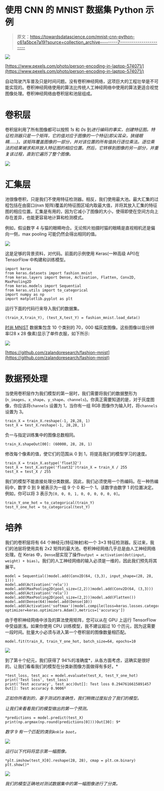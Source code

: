 # 使用 CNN 的 MNIST 数据集 Python 示例

> 原文：<https://towardsdatascience.com/mnist-cnn-python-c61a5bce7a19?source=collection_archive---------7----------------------->

![](img/de5e4ab055c9af219398dba6c7761a81.png)

[https://www.pexels.com/photo/person-encoding-in-laptop-574071/](https://www.pexels.com/photo/person-encoding-in-laptop-574071/)

自动驾驶汽车普及只是时间问题。没有卷积神经网络，这项巨大的工程壮举是不可能实现的。卷积神经网络使用的算法比传统人工神经网络中使用的算法更适合视觉图像处理。卷积神经网络由卷积层和池层组成。

# 卷积层

卷积层利用了所有图像都可以按照 *1s* 和 *0s* 到*进行编码的事实，创建特征图。特征检测器只是一个矩阵，它的值对应于图像的一个特征(即尖耳朵，狭缝眼睛……)。该矩阵覆盖图像的一部分，并对该位置的所有值执行逐位乘法。逐位乘法的结果被求和并放入特征图的相应位置。然后，它转移到图像的另一部分，并重复该过程，直到它遍历了整个图像。*

![](img/e6e0c456263bbfff667c7a93d94ab126.png)

# 汇集层

池很像卷积，只是我们不使用特征检测器。相反，我们使用最大池。最大汇集的过程包括在由窗口(nxn 矩阵)覆盖的特征图区域内取最大值，并将其放入汇集的特征图的相应位置。汇集是有用的，因为它减小了图像的大小，使得即使在空间方向上存在差异，也能更容易地计算和检测模式。

例如，假设数字 4 与猫的眼睛吻合。无论照片拍摄时猫的眼睛是直视相机还是偏向一侧，max pooling 可能仍然会得出相同的值。

![](img/7cc28bf97642337adc016b93b7893e88.png)

这是足够的背景资料，对代码。前面的示例使用 Keras(一种高级 API)在 TensorFlow 中构建和训练模型。

```
import keras
from keras.datasets import fashion_mnist 
from keras.layers import Dense, Activation, Flatten, Conv2D, MaxPooling2D
from keras.models import Sequential
from keras.utils import to_categorical
import numpy as np
import matplotlib.pyplot as plt
```

运行下面的代码行来导入我们的数据集。

```
(train_X,train_Y), (test_X,test_Y) = fashion_mnist.load_data()
```

[时尚 MNIST](https://github.com/zalandoresearch/fashion-mnist) 数据集包含 10 个类别的 70，000 幅灰度图像。这些图像以低分辨率(28 x 28 像素)显示了单件衣服，如下所示:

![](img/16d6abb989c97f47510e9038b1234e9c.png)

[https://github.com/zalandoresearch/fashion-mnist](https://github.com/zalandoresearch/fashion-mnist)

# 数据预处理

当使用卷积层作为我们模型的第一层时，我们需要将我们的数据整形为(`n_images`、`x_shape`、`y_shape`、`channels`)。你真正需要知道的是，对于灰度图像，你应该将`channels` 设置为 1，当你有一组 RGB 图像作为输入时，将`channels` 设置为 3。

```
train_X = train_X.reshape(-1, 28,28, 1)
test_X = test_X.reshape(-1, 28,28, 1)
```

负一与指定训练集中的图像总数相同。

```
train_X.shapeOut[00]: (60000, 28, 28, 1)
```

修改每个像素的值，使它们的范围从 0 到 1，将提高我们的模型学习的速度。

```
train_X = train_X.astype('float32')
test_X = test_X.astype('float32')train_X = train_X / 255
test_X = test_X / 255
```

我们的模型不能直接处理分类数据。因此，我们必须使用一个热编码。在一种热编码中，数字 0 到 9 被表示为一组 9 个 0 和一个 1。该数字由数字 1 的位置决定。例如，你可以将 3 表示为`[0, 0, 0, 1, 0, 0, 0, 0, 0, 0]`。

```
train_Y_one_hot = to_categorical(train_Y)
test_Y_one_hot = to_categorical(test_Y)
```

# 培养

我们的卷积层将有 64 个神经元(特征映射)和一个 3×3 特征检测器。反过来，我们的池层将使用具有 2x2 矩阵的最大池。卷积神经网络几乎总是由人工神经网络处理。在 Keras 中，`Dense`层实现了操作`output = activation(dot(input, weight) + bias)`。我们的人工神经网络的输入必须是一维的，因此我们预先将其展平。

```
model = Sequential()model.add(Conv2D(64, (3,3), input_shape=(28, 28, 1)))
model.add(Activation('relu'))
model.add(MaxPooling2D(pool_size=(2,2)))model.add(Conv2D(64, (3,3)))
model.add(Activation('relu'))
model.add(MaxPooling2D(pool_size=(2,2)))model.add(Flatten())
model.add(Dense(64))model.add(Dense(10))
model.add(Activation('softmax'))model.compile(loss=keras.losses.categorical_crossentropy, optimizer=keras.optimizers.Adam(),metrics=['accuracy'])
```

由于卷积神经网络中涉及的算法使用矩阵，您可以从在 GPU 上运行 TensorFlow 中受益匪浅。如果你使用 CPU 训练模型，我不建议超过 10 个历元，因为这需要一段时间。批量大小必须与进入第一个卷积层的图像数量相匹配。

```
model.fit(train_X, train_Y_one_hot, batch_size=64, epochs=10
```

![](img/5b5ce13f7ef8657edf87d9b90daa88fe.png)

到了第十个纪元，我们获得了 94%的准确度*，从各方面考虑，这确实是很好的。让我们看看我们的模型在分类新图像方面做得有多好。*

```
*test_loss, test_acc = model.evaluate(test_X, test_Y_one_hot)
print('Test loss', test_loss)
print('Test accuracy', test_acc)Out[]: Test loss 0.2947616615891457
Out[]: Test accuracy 0.9006*
```

*正如你所看到的，基于测试的准确性，我们稍微过度拟合了我们的模型。*

*让我们来看看我们的模型做出的第一个预测。*

```
*predictions = model.predict(test_X)
print(np.argmax(np.round(predictions[0])))Out[30]: 9*
```

*数字 9 有一个匹配的类别`Ankle boot`。*

*![](img/d77e70ac3fdb676611220bb189b7f95a.png)*

*运行以下代码将显示第一幅图像。*

```
*plt.imshow(test_X[0].reshape(28, 28), cmap = plt.cm.binary)
plt.show()*
```

*![](img/0689636eaf06041d55628a3da907f9d4.png)*

*我们的模型正确地对测试数据集中的第一幅图像进行了分类。*